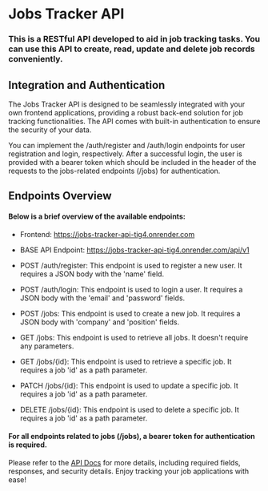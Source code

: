 # Jobs Tracker API
### This is a RESTful API developed to aid in job tracking tasks. You can use this API to create, read, update and delete job records conveniently.

## Integration and Authentication
The Jobs Tracker API is designed to be seamlessly integrated with your own frontend applications, providing a robust back-end solution for job tracking functionalities. 
The API comes with built-in authentication to ensure the security of your data.

You can implement the /auth/register and /auth/login endpoints for user registration and login, respectively. After a successful login, the user is provided with a bearer token which should be included in the header of the requests to the jobs-related endpoints (/jobs) for authentication.

## Endpoints Overview
#### Below is a brief overview of the available endpoints:

- Frontend: https://jobs-tracker-api-tig4.onrender.com

- BASE API Endpoint: https://jobs-tracker-api-tig4.onrender.com/api/v1

- POST /auth/register: This endpoint is used to register a new user. It requires a JSON body with the 'name' field.

- POST /auth/login: This endpoint is used to login a user. It requires a JSON body with the 'email' and 'password' fields.

- POST /jobs: This endpoint is used to create a new job. It requires a JSON body with 'company' and 'position' fields.

- GET /jobs: This endpoint is used to retrieve all jobs. It doesn't require any parameters.

- GET /jobs/{id}: This endpoint is used to retrieve a specific job. It requires a job 'id' as a path parameter.

- PATCH /jobs/{id}: This endpoint is used to update a specific job. It requires a job 'id' as a path parameter.

- DELETE /jobs/{id}: This endpoint is used to delete a specific job. It requires a job 'id' as a path parameter.

#### For all endpoints related to jobs (/jobs), a bearer token for authentication is required.

Please refer to the [API Docs](https://jobs-tracker-api-tig4.onrender.com/api-docs) for more details, including required fields, responses, and security details. Enjoy tracking your job applications with ease!
